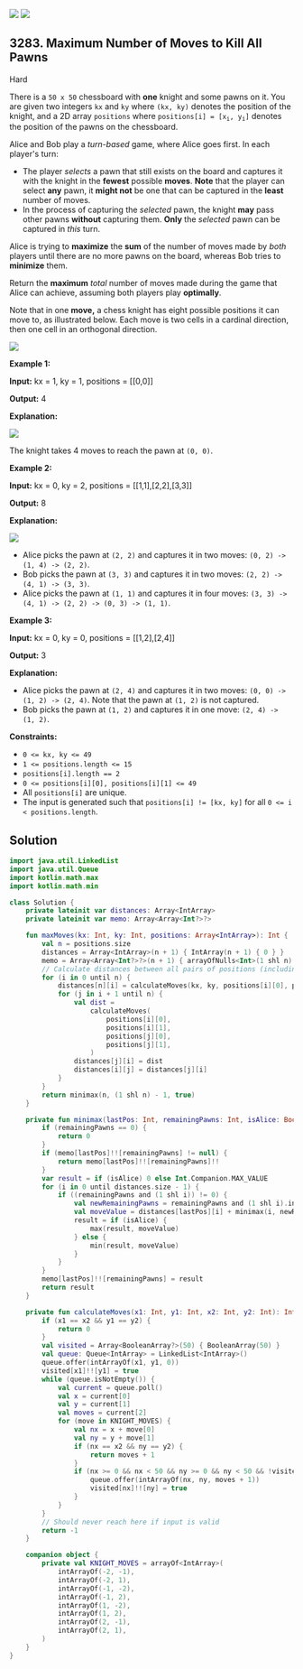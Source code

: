 [![](https://img.shields.io/github/stars/javadev/LeetCode-in-Kotlin?label=Stars&style=flat-square)](https://github.com/javadev/LeetCode-in-Kotlin)
[![](https://img.shields.io/github/forks/javadev/LeetCode-in-Kotlin?label=Fork%20me%20on%20GitHub%20&style=flat-square)](https://github.com/javadev/LeetCode-in-Kotlin/fork)

## 3283\. Maximum Number of Moves to Kill All Pawns

Hard

There is a `50 x 50` chessboard with **one** knight and some pawns on it. You are given two integers `kx` and `ky` where `(kx, ky)` denotes the position of the knight, and a 2D array `positions` where <code>positions[i] = [x<sub>i</sub>, y<sub>i</sub>]</code> denotes the position of the pawns on the chessboard.

Alice and Bob play a _turn-based_ game, where Alice goes first. In each player's turn:

*   The player _selects_ a pawn that still exists on the board and captures it with the knight in the **fewest** possible **moves**. **Note** that the player can select **any** pawn, it **might not** be one that can be captured in the **least** number of moves.
*   In the process of capturing the _selected_ pawn, the knight **may** pass other pawns **without** capturing them. **Only** the _selected_ pawn can be captured in _this_ turn.

Alice is trying to **maximize** the **sum** of the number of moves made by _both_ players until there are no more pawns on the board, whereas Bob tries to **minimize** them.

Return the **maximum** _total_ number of moves made during the game that Alice can achieve, assuming both players play **optimally**.

Note that in one **move,** a chess knight has eight possible positions it can move to, as illustrated below. Each move is two cells in a cardinal direction, then one cell in an orthogonal direction.

![](https://assets.leetcode.com/uploads/2024/08/01/chess_knight.jpg)

**Example 1:**

**Input:** kx = 1, ky = 1, positions = \[\[0,0]]

**Output:** 4

**Explanation:**

![](https://assets.leetcode.com/uploads/2024/08/16/gif3.gif)

The knight takes 4 moves to reach the pawn at `(0, 0)`.

**Example 2:**

**Input:** kx = 0, ky = 2, positions = \[\[1,1],[2,2],[3,3]]

**Output:** 8

**Explanation:**

**![](https://assets.leetcode.com/uploads/2024/08/16/gif4.gif)**

*   Alice picks the pawn at `(2, 2)` and captures it in two moves: `(0, 2) -> (1, 4) -> (2, 2)`.
*   Bob picks the pawn at `(3, 3)` and captures it in two moves: `(2, 2) -> (4, 1) -> (3, 3)`.
*   Alice picks the pawn at `(1, 1)` and captures it in four moves: `(3, 3) -> (4, 1) -> (2, 2) -> (0, 3) -> (1, 1)`.

**Example 3:**

**Input:** kx = 0, ky = 0, positions = \[\[1,2],[2,4]]

**Output:** 3

**Explanation:**

*   Alice picks the pawn at `(2, 4)` and captures it in two moves: `(0, 0) -> (1, 2) -> (2, 4)`. Note that the pawn at `(1, 2)` is not captured.
*   Bob picks the pawn at `(1, 2)` and captures it in one move: `(2, 4) -> (1, 2)`.

**Constraints:**

*   `0 <= kx, ky <= 49`
*   `1 <= positions.length <= 15`
*   `positions[i].length == 2`
*   `0 <= positions[i][0], positions[i][1] <= 49`
*   All `positions[i]` are unique.
*   The input is generated such that `positions[i] != [kx, ky]` for all `0 <= i < positions.length`.

## Solution

```kotlin
import java.util.LinkedList
import java.util.Queue
import kotlin.math.max
import kotlin.math.min

class Solution {
    private lateinit var distances: Array<IntArray>
    private lateinit var memo: Array<Array<Int?>?>

    fun maxMoves(kx: Int, ky: Int, positions: Array<IntArray>): Int {
        val n = positions.size
        distances = Array<IntArray>(n + 1) { IntArray(n + 1) { 0 } }
        memo = Array<Array<Int?>?>(n + 1) { arrayOfNulls<Int>(1 shl n) }
        // Calculate distances between all pairs of positions (including knight's initial position)
        for (i in 0 until n) {
            distances[n][i] = calculateMoves(kx, ky, positions[i][0], positions[i][1])
            for (j in i + 1 until n) {
                val dist =
                    calculateMoves(
                        positions[i][0],
                        positions[i][1],
                        positions[j][0],
                        positions[j][1],
                    )
                distances[j][i] = dist
                distances[i][j] = distances[j][i]
            }
        }
        return minimax(n, (1 shl n) - 1, true)
    }

    private fun minimax(lastPos: Int, remainingPawns: Int, isAlice: Boolean): Int {
        if (remainingPawns == 0) {
            return 0
        }
        if (memo[lastPos]!![remainingPawns] != null) {
            return memo[lastPos]!![remainingPawns]!!
        }
        var result = if (isAlice) 0 else Int.Companion.MAX_VALUE
        for (i in 0 until distances.size - 1) {
            if ((remainingPawns and (1 shl i)) != 0) {
                val newRemainingPawns = remainingPawns and (1 shl i).inv()
                val moveValue = distances[lastPos][i] + minimax(i, newRemainingPawns, !isAlice)
                result = if (isAlice) {
                    max(result, moveValue)
                } else {
                    min(result, moveValue)
                }
            }
        }
        memo[lastPos]!![remainingPawns] = result
        return result
    }

    private fun calculateMoves(x1: Int, y1: Int, x2: Int, y2: Int): Int {
        if (x1 == x2 && y1 == y2) {
            return 0
        }
        val visited = Array<BooleanArray?>(50) { BooleanArray(50) }
        val queue: Queue<IntArray> = LinkedList<IntArray>()
        queue.offer(intArrayOf(x1, y1, 0))
        visited[x1]!![y1] = true
        while (queue.isNotEmpty()) {
            val current = queue.poll()
            val x = current[0]
            val y = current[1]
            val moves = current[2]
            for (move in KNIGHT_MOVES) {
                val nx = x + move[0]
                val ny = y + move[1]
                if (nx == x2 && ny == y2) {
                    return moves + 1
                }
                if (nx >= 0 && nx < 50 && ny >= 0 && ny < 50 && !visited[nx]!![ny]) {
                    queue.offer(intArrayOf(nx, ny, moves + 1))
                    visited[nx]!![ny] = true
                }
            }
        }
        // Should never reach here if input is valid
        return -1
    }

    companion object {
        private val KNIGHT_MOVES = arrayOf<IntArray>(
            intArrayOf(-2, -1),
            intArrayOf(-2, 1),
            intArrayOf(-1, -2),
            intArrayOf(-1, 2),
            intArrayOf(1, -2),
            intArrayOf(1, 2),
            intArrayOf(2, -1),
            intArrayOf(2, 1),
        )
    }
}
```